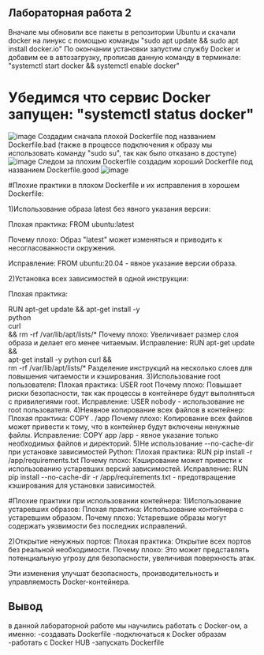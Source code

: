 ## Лабораторная работа 2
Вначале мы обновили все пакеты в репозитории Ubuntu и скачали docker на линукс с помощью команды "sudo apt update && sudo apt install docker.io" По окончании установки запустим службу Docker и добавим ее в автозагрузку, прописав данную команду в терминале:  "systemctl start docker && systemctl enable docker"
# Убедимся что сервис Docker запущен: "systemctl status docker"
![image](https://github.com/Wisenblum/Oblaka/assets/70391455/75c03458-d11b-41b9-af27-38c62a0980ba)
Создадим сначала плохой Dockerfile под названием Dockerfile.bad (также в процессе подключения к образу мы использовать команду "sudo su", так как было отказано в доступе)
![image](https://github.com/Wisenblum/Oblaka/assets/112980347/d110dede-31fb-4b57-ade9-2aebdf12bdc8)
Следом за плохим Dockerfile создадим хороший Dockerfile под названием Dockerfile.good
![image](https://github.com/Wisenblum/Oblaka/assets/112980347/7bc7be05-dce5-4822-91a6-6bc927c88414)

#Плохие практики в плохом Dockerfile и их исправления в хорошем Dockerfile:

1)Использование образа latest без явного указания версии:

Плохая практика: FROM ubuntu:latest

Почему плохо: Образ "latest" может изменяться и приводить к несогласованности окружения.

Исправление: FROM ubuntu:20.04 - явное указание версии образа.

2)Установка всех зависимостей в одной инструкции:

Плохая практика:

RUN apt-get update && apt-get install -y \
    python \
    curl \
    && rm -rf /var/lib/apt/lists/*
Почему плохо: Увеличивает размер слоя образа и делает его менее читаемым.
Исправление:
RUN apt-get update && \
    apt-get install -y python curl && \
    rm -rf /var/lib/apt/lists/*
Разделение инструкций на несколько слоев для повышения читаемости и кэширования.
3)Использование root пользователя:
Плохая практика: USER root
Почему плохо: Повышает риски безопасности, так как процессы в контейнере будут выполняться с привилегиями root.
Исправление: USER nobody - использование не root пользователя.
4)Неявное копирование всех файлов в контейнер:
Плохая практика: COPY . /app
Почему плохо: Копирование всех файлов может привести к тому, что в контейнер будут включены ненужные файлы.
Исправление: COPY app /app - явное указание только необходимых файлов и директорий.
5)Не использование --no-cache-dir при установке зависимостей Python:
Плохая практика: RUN pip install -r /app/requirements.txt
Почему плохо: Кэширование может привести к использованию устаревших версий зависимостей.
Исправление: RUN pip install --no-cache-dir -r /app/requirements.txt - предотвращение кэширования для установки зависимостей.

#Плохие практики при использовании контейнера:
1)Использование устаревших образов:
Плохая практика: Использование контейнера с устаревшим образом.
Почему плохо: Устаревшие образы могут содержать уязвимости без последних исправлений.

2)Открытие ненужных портов:
Плохая практика: Открытие всех портов без реальной необходимости.
Почему плохо: Это может представлять потенциальную угрозу для безопасности, увеличивая поверхность атак.


Эти изменения улучшат безопасность, производительность и управляемость Docker-контейнера.
## Вывод
в данной лабораторной работе мы научились работать с Docker-ом, а именно:
-создавать Dockerfile
-подключаться к Docker образам
-работать с Docker HUB
-запускать Dockerfile
